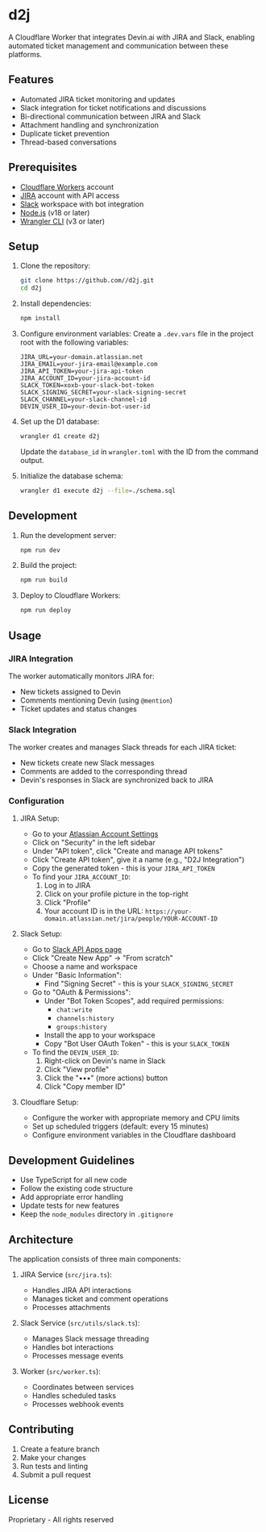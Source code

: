 # d2j

A Cloudflare Worker that integrates Devin.ai with JIRA and Slack, enabling automated ticket management and communication between these platforms.

## Features

- Automated JIRA ticket monitoring and updates
- Slack integration for ticket notifications and discussions
- Bi-directional communication between JIRA and Slack
- Attachment handling and synchronization
- Duplicate ticket prevention
- Thread-based conversations

## Prerequisites

- [Cloudflare Workers](https://workers.cloudflare.com/) account
- [JIRA](https://www.atlassian.com/software/jira) account with API access
- [Slack](https://slack.com/) workspace with bot integration
- [Node.js](https://nodejs.org/) (v18 or later)
- [Wrangler CLI](https://developers.cloudflare.com/workers/wrangler/) (v3 or later)

## Setup

1. Clone the repository:
   ```bash
   git clone https://github.com//d2j.git
   cd d2j
   ```

2. Install dependencies:
   ```bash
   npm install
   ```

3. Configure environment variables:
   Create a `.dev.vars` file in the project root with the following variables:
   ```env
   JIRA_URL=your-domain.atlassian.net
   JIRA_EMAIL=your-jira-email@example.com
   JIRA_API_TOKEN=your-jira-api-token
   JIRA_ACCOUNT_ID=your-jira-account-id
   SLACK_TOKEN=xoxb-your-slack-bot-token
   SLACK_SIGNING_SECRET=your-slack-signing-secret
   SLACK_CHANNEL=your-slack-channel-id
   DEVIN_USER_ID=your-devin-bot-user-id
   ```

4. Set up the D1 database:
   ```bash
   wrangler d1 create d2j
   ```
   Update the `database_id` in `wrangler.toml` with the ID from the command output.

5. Initialize the database schema:
   ```bash
   wrangler d1 execute d2j --file=./schema.sql
   ```

## Development

1. Run the development server:
   ```bash
   npm run dev
   ```

2. Build the project:
   ```bash
   npm run build
   ```

3. Deploy to Cloudflare Workers:
   ```bash
   npm run deploy
   ```

## Usage

### JIRA Integration

The worker automatically monitors JIRA for:
- New tickets assigned to Devin
- Comments mentioning Devin (using `@mention`)
- Ticket updates and status changes

### Slack Integration

The worker creates and manages Slack threads for each JIRA ticket:
- New tickets create new Slack messages
- Comments are added to the corresponding thread
- Devin's responses in Slack are synchronized back to JIRA

### Configuration

1. JIRA Setup:
   - Go to your [Atlassian Account Settings](https://id.atlassian.com/manage/api-tokens)
   - Click on "Security" in the left sidebar
   - Under "API token", click "Create and manage API tokens"
   - Click "Create API token", give it a name (e.g., "D2J Integration")
   - Copy the generated token - this is your `JIRA_API_TOKEN`
   - To find your `JIRA_ACCOUNT_ID`:
     1. Log in to JIRA
     2. Click on your profile picture in the top-right
     3. Click "Profile"
     4. Your account ID is in the URL: `https://your-domain.atlassian.net/jira/people/YOUR-ACCOUNT-ID`

2. Slack Setup:
   - Go to [Slack API Apps page](https://api.slack.com/apps)
   - Click "Create New App" → "From scratch"
   - Choose a name and workspace
   - Under "Basic Information":
     - Find "Signing Secret" - this is your `SLACK_SIGNING_SECRET`
   - Go to "OAuth & Permissions":
     - Under "Bot Token Scopes", add required permissions:
       - `chat:write`
       - `channels:history`
       - `groups:history`
     - Install the app to your workspace
     - Copy "Bot User OAuth Token" - this is your `SLACK_TOKEN`
   - To find the `DEVIN_USER_ID`:
     1. Right-click on Devin's name in Slack
     2. Click "View profile"
     3. Click the "•••" (more actions) button
     4. Click "Copy member ID"

3. Cloudflare Setup:
   - Configure the worker with appropriate memory and CPU limits
   - Set up scheduled triggers (default: every 15 minutes)
   - Configure environment variables in the Cloudflare dashboard

## Development Guidelines

- Use TypeScript for all new code
- Follow the existing code structure
- Add appropriate error handling
- Update tests for new features
- Keep the `node_modules` directory in `.gitignore`

## Architecture

The application consists of three main components:

1. JIRA Service (`src/jira.ts`):
   - Handles JIRA API interactions
   - Manages ticket and comment operations
   - Processes attachments

2. Slack Service (`src/utils/slack.ts`):
   - Manages Slack message threading
   - Handles bot interactions
   - Processes message events

3. Worker (`src/worker.ts`):
   - Coordinates between services
   - Handles scheduled tasks
   - Processes webhook events

## Contributing

1. Create a feature branch
2. Make your changes
3. Run tests and linting
4. Submit a pull request

## License

Proprietary - All rights reserved
